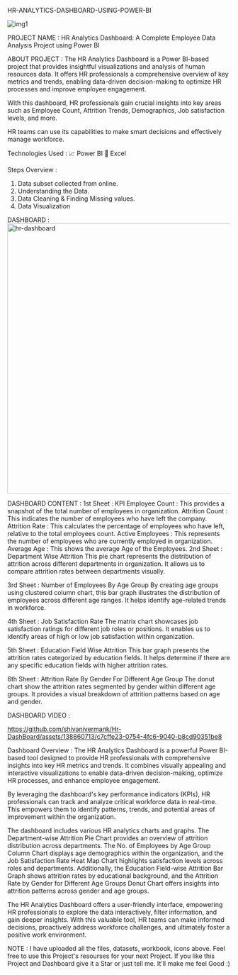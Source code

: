 HR-ANALYTICS-DASHBOARD-USING-POWER-BI

![img1](https://github.com/shivanivermank/Hr-DashBoard/assets/138860713/7a9b7305-6cb6-4b78-98b9-70b3851d0e7a)


PROJECT NAME :
HR Analytics Dashboard: A Complete Employee Data Analysis Project using Power BI

ABOUT PROJECT :
The HR Analytics Dashboard is a Power BI-based project that provides insightful visualizations and analysis of human resources data. It offers HR professionals a comprehensive overview of key metrics and trends, enabling data-driven decision-making to optimize HR processes and improve employee engagement.

With this dashboard, HR professionals gain crucial insights into key areas such as Employee Count, Attrition Trends, Demographics, Job satisfaction levels, and more.

HR teams can use its capabilities to make smart decisions and effectively manage workforce.


Technologies Used :
📈 Power BI
🔢 Excel

Steps Overview :
1)   Data subset collected from online.
2)   Understanding the Data.
3)   Data Cleaning & Finding Missing values.
4)   Data Visualization

DASHBOARD :
<img width="609" alt="hr-dashboard" src="https://github.com/shivanivermank/Hr-DashBoard/assets/138860713/e6865c0f-e9c2-4ed8-9637-c41c123b811f">

DASHBOARD CONTENT :
1st Sheet : KPI
Employee Count : This provides a snapshot of the total number of employees in organization.
Attrition Count : This indicates the number of employees who have left the company.
Attrition Rate : This calculates the percentage of employees who have left, relative to the total employees count.
Active Employees : This represents the number of employees who are currently employed in organization.
Average Age : This shows the average Age of the Employees.
2nd Sheet : Department Wise Attrition
This pie chart represents the distribution of attrition across different departments in organization. It allows us to compare attrition rates between departments visually.

3rd Sheet : Number of Employees By Age Group
By creating age groups using clustered column chart, this bar graph illustrates the distribution of employees across different age ranges. It helps identify age-related trends in workforce.

4th Sheet : Job Satisfaction Rate
The matrix chart showcases job satisfaction ratings for different job roles or positions. It enables us to identify areas of high or low job satisfaction within organization.

5th Sheet : Education Field Wise Attrition
This bar graph presents the attrition rates categorized by education fields. It helps determine if there are any specific education fields with higher attrition rates.

6th Sheet : Attrition Rate By Gender For Different Age Group
The donut chart show the attrition rates segmented by gender within different age groups. It provides a visual breakdown of attrition patterns based on age and gender.


DASHBOARD VIDEO :

https://github.com/shivanivermank/Hr-DashBoard/assets/138860713/c7cffe23-0754-4fc6-9040-b8cd90351be8


Dashboard Overview :
The HR Analytics Dashboard is a powerful Power BI-based tool designed to provide HR professionals with comprehensive insights into key HR metrics and trends. It combines visually appealing and interactive visualizations to enable data-driven decision-making, optimize HR processes, and enhance employee engagement.

By leveraging the dashboard's key performance indicators (KPIs), HR professionals can track and analyze critical workforce data in real-time. This empowers them to identify patterns, trends, and potential areas of improvement within the organization.

The dashboard includes various HR analytics charts and graphs. The Department-wise Attrition Pie Chart provides an overview of attrition distribution across departments. The No. of Employees by Age Group Column Chart displays age demographics within the organization, and the Job Satisfaction Rate Heat Map Chart highlights satisfaction levels across roles and departments. Additionally, the Education Field-wise Attrition Bar Graph shows attrition rates by educational background, and the Attrition Rate by Gender for Different Age Groups Donut Chart offers insights into attrition patterns across gender and age groups.

The HR Analytics Dashboard offers a user-friendly interface, empowering HR professionals to explore the data interactively, filter information, and gain deeper insights. With this valuable tool, HR teams can make informed decisions, proactively address workforce challenges, and ultimately foster a positive work environment.

NOTE :
I have uploaded all the files, datasets, workbook, icons above. Feel free to use this Project's resourses for your next Project. If you like this Project and Dashboard give it a Star or just tell me. It'll make me feel Good :)
